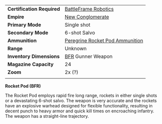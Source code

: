 |                            |                                                                                     |
| -------------------------- | ----------------------------------------------------------------------------------- |
| **Certification Required** | [BattleFrame Robotics](../vehicles/BattleFrame_Robotics.md)                         |
| **Empire**                 | [New Conglomerate](../factions/New_Conglomerate.md)                                      |
| **Primary Mode**           | Single shot                                                                         |
| **Secondary Mode**         | 6-shot Salvo                                                                        |
| **Ammunition**             | [Peregrine Rocket Pod Ammunition](../ammunition/Peregrine_Rocket_Pod_Ammunition.md) |
| **Range**                  | Unknown                                                                             |
| **Inventory Dimensions**   | [BFR](../vehicles/BattleFrame_Robotics.md) Gunner Weapon                            |
| **Magazine Capacity**      | 24                                                                                  |
| **Zoom**                   | 2x (?)                                                                              |
|                            |                                                                                     |

**Rocket Pod (BFR)**

The Rocket Pod employs rapid fire long range, rockets in either single shots or
a devastating 6-shot salvo. The weapon is very accurate and the rockets have an
explosive warhead designed for flexible functionality, resulting in decent punch
to heavy armor and quick kill times on encroaching infantry. The weapon has a
straight-line trajectory.
